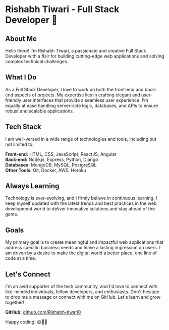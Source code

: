 # Rishabh Tiwari - Full Stack Developer 🚀

## About Me

Hello there! I'm Rishabh Tiwari, a passionate and creative Full Stack Developer with a flair for building cutting-edge web applications and solving complex technical challenges.

## What I Do

As a Full Stack Developer, I love to work on both the front-end and back-end aspects of projects. My expertise lies in crafting elegant and user-friendly user interfaces that provide a seamless user experience. I'm equally at ease handling server-side logic, databases, and APIs to ensure robust and scalable applications.

## Tech Stack

I am well-versed in a wide range of technologies and tools, including but not limited to:

**Front-end:** HTML, CSS, JavaScript, ReactJS, Angular  
**Back-end:** Node.js, Express, Python, Django  
**Databases:** MongoDB, MySQL, PostgreSQL  
**Other Tools:** Git, Docker, AWS, Heroku

## Always Learning

Technology is ever-evolving, and I firmly believe in continuous learning. I keep myself updated with the latest trends and best practices in the web development world to deliver innovative solutions and stay ahead of the game.

## Goals

My primary goal is to create meaningful and impactful web applications that address specific business needs and leave a lasting impression on users. I am driven by a desire to make the digital world a better place, one line of code at a time.

## Let's Connect

I'm an avid supporter of the tech community, and I'd love to connect with like-minded individuals, fellow developers, and enthusiasts. Don't hesitate to drop me a message or connect with me on GitHub. Let's learn and grow together!

**GitHub:** [github.com/Rishabh-tiwari0](https://github.com/Rishabh-tiwari0)

Happy coding! 😄👨‍💻

